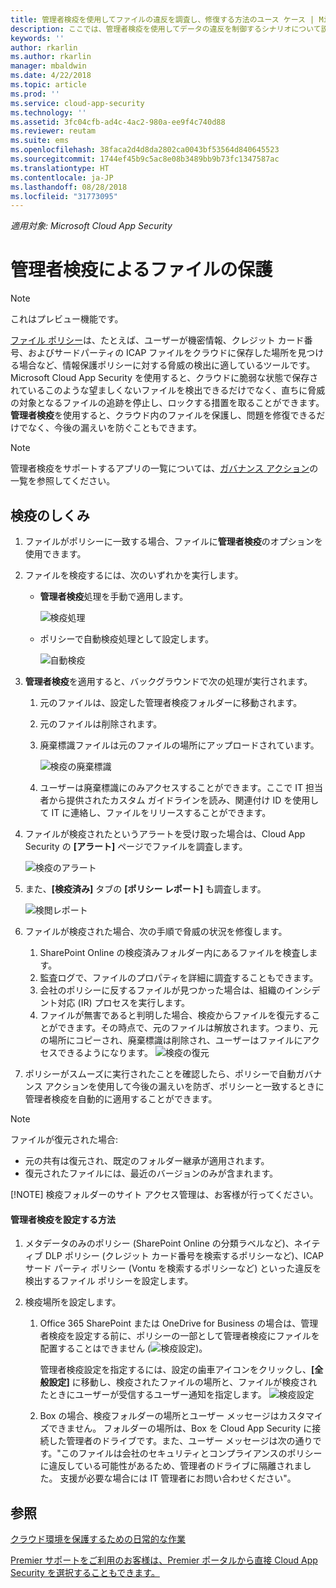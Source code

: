 ```yaml
---
title: 管理者検疫を使用してファイルの違反を調査し、修復する方法のユース ケース | Microsoft Docs
description: ここでは、管理者検疫を使用してデータの違反を制御するシナリオについて説明します。
keywords: ''
author: rkarlin
ms.author: rkarlin
manager: mbaldwin
ms.date: 4/22/2018
ms.topic: article
ms.prod: ''
ms.service: cloud-app-security
ms.technology: ''
ms.assetid: 3fc04cfb-ad4c-4ac2-980a-ee9f4c740d88
ms.reviewer: reutam
ms.suite: ems
ms.openlocfilehash: 38faca2d4d8da2802ca0043bf53564d840645523
ms.sourcegitcommit: 1744ef45b9c5ac8e08b3489bb9b73fc1347587ac
ms.translationtype: HT
ms.contentlocale: ja-JP
ms.lasthandoff: 08/28/2018
ms.locfileid: "31773095"
---
```

*適用対象: Microsoft Cloud App Security*


# <a name="protecting-your-files-with-admin-quarantine"></a>管理者検疫によるファイルの保護

> [!NOTE]
> これはプレビュー機能です。

[ファイル ポリシー](data-protection-policies.md)は、たとえば、ユーザーが機密情報、クレジット カード番号、およびサードパーティの ICAP ファイルをクラウドに保存した場所を見つける場合など、情報保護ポリシーに対する脅威の検出に適しているツールです。 Microsoft Cloud App Security を使用すると、クラウドに脆弱な状態で保存されているこのような望ましくないファイルを検出できるだけでなく、直ちに脅威の対象となるファイルの追跡を停止し、ロックする措置を取ることができます。 **管理者検疫**を使用すると、クラウド内のファイルを保護し、問題を修復できるだけでなく、今後の漏えいを防ぐこともできます。 

>[!NOTE] 
> 管理者検疫をサポートするアプリの一覧については、[ガバナンス アクション](governance-actions.md)の一覧を参照してください。
 
## <a name="how-quarantine-works"></a>検疫のしくみ 

1. ファイルがポリシーに一致する場合、ファイルに**管理者検疫**のオプションを使用できます。

2. ファイルを検疫するには、次のいずれかを実行します。
   - **管理者検疫**処理を手動で適用します。
     
     ![検疫処理](./media/quarantine-action.png)

   - ポリシーで自動検疫処理として設定します。 

     ![自動検疫](./media/quarantine-automated.png)

3. **管理者検疫**を適用すると、バックグラウンドで次の処理が実行されます。

   1. 元のファイルは、設定した管理者検疫フォルダーに移動されます。
   2. 元のファイルは削除されます。
   3. 廃棄標識ファイルは元のファイルの場所にアップロードされています。

      ![検疫の廃棄標識](./media/quarantine-tombstone.png)

   4. ユーザーは廃棄標識にのみアクセスすることができます。ここで IT 担当者から提供されたカスタム ガイドラインを読み、関連付け ID を使用して IT に連絡し、ファイルをリリースすることができます。

4. ファイルが検疫されたというアラートを受け取った場合は、Cloud App Security の **[アラート]** ページでファイルを調査します。

   ![検疫のアラート](./media/quarantine-alerts.png)
 
5. また、**[検疫済み]** タブの **[ポリシー レポート]** も調査します。

   ![検閲レポート](./media/quarantine-report.png)
    
6. ファイルが検疫された場合、次の手順で脅威の状況を修復します。
       
    1. SharePoint Online の検疫済みフォルダー内にあるファイルを検査します。
    3. 監査ログで、ファイルのプロパティを詳細に調査することもできます。
    4. 会社のポリシーに反するファイルが見つかった場合は、組織のインシデント対応 (IR) プロセスを実行します。
    5. ファイルが無害であると判明した場合、検疫からファイルを復元することができます。その時点で、元のファイルは解放されます。つまり、元の場所にコピーされ、廃棄標識は削除され、ユーザーはファイルにアクセスできるようになります。
       ![検疫の復元](./media/quarantine-restore.png)
7. ポリシーがスムーズに実行されたことを確認したら、ポリシーで自動ガバナンス アクションを使用して今後の漏えいを防ぎ、ポリシーと一致するときに管理者検疫を自動的に適用することができます。

> [!NOTE]
> ファイルが復元された場合:
> - 元の共有は復元され、既定のフォルダー継承が適用されます。
> - 復元されたファイルには、最近のバージョンのみが含まれます。
> 
> 
> [!NOTE]
> 検疫フォルダーのサイト アクセス管理は、お客様が行ってください。

#### <a name="how-to-set-up-admin-quarantine"></a>管理者検疫を設定する方法

1. メタデータのみのポリシー (SharePoint Online の分類ラベルなど)、ネイティブ DLP ポリシー (クレジット カード番号を検索するポリシーなど)、ICAP サード パーティ ポリシー (Vontu を検索するポリシーなど) といった違反を検出するファイル ポリシーを設定します。

2. 検疫場所を設定します。
   1. Office 365 SharePoint または OneDrive for Business の場合は、管理者検疫を設定する前に、ポリシーの一部として管理者検疫にファイルを配置することはできません (![検疫設定](./media/quarantine-warning.png))。

      管理者検疫設定を指定するには、設定の歯車アイコンをクリックし、**[全般設定]** に移動し、検疫されたファイルの場所と、ファイルが検疫されたときにユーザーが受信するユーザー通知を指定します。 
      ![検疫設定](./media/quarantine-settings.png)

   2. Box の場合、検疫フォルダーの場所とユーザー メッセージはカスタマイズできません。 フォルダーの場所は、Box を Cloud App Security に接続した管理者のドライブです。また、ユーザー メッセージは次の通りです。"このファイルは会社のセキュリティとコンプライアンスのポリシーに違反している可能性があるため、管理者のドライブに隔離されました。 支援が必要な場合には IT 管理者にお問い合わせください"。



## <a name="see-also"></a>参照  
[クラウド環境を保護するための日常的な作業](daily-activities-to-protect-your-cloud-environment.md)   

[Premier サポートをご利用のお客様は、Premier ポータルから直接 Cloud App Security を選択することもできます。](https://premier.microsoft.com/)  
  
  
